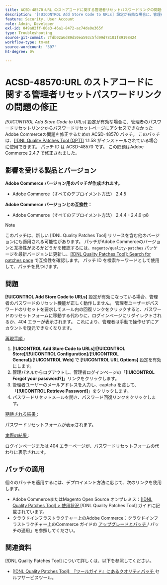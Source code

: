 ```yaml
---
title: ACSD-48570:URL のストアコードに関する管理者リセットパスワードリンクの問題の修正
description: '[!UICONTROL Add Store Code to URLs] 設定が有効な場合に、管理者によるパスワードのリセットリンクからパスワードのリセットページにアクセスできなかったAdobe Commerceの問題を修正するために、ACSD-48570 パッチを適用してください。'
feature: Security, User Account
role: Admin, Developer
exl-id: 049a82ff-80e3-46a1-8472-ac74de0e365f
type: Troubleshooting
source-git-commit: 7fdb02a6d89d50ea593c5fd99d78101f89198424
workflow-type: tm+mt
source-wordcount: '397'
ht-degree: 0%

---
```


# ACSD-48570:URL のストアコードに関する管理者リセットパスワードリンクの問題の修正

*[!UICONTROL Add Store Code to URLs]* 設定が有効な場合に、管理者のパスワードリセットリンクからパスワードリセットページにアクセスできなかったAdobe Commerceの問題を修正するための ACSD-48570 パッチ。 このパッチは、[[!DNL Quality Patches Tool (QPT)]](/help/tools/quality-patches-tool/quality-patches-tool-to-self-serve-quality-patches.md) 1.1.58 がインストールされている場合に使用できます。 パッチ ID は ACSD-48570 です。 この問題はAdobe Commerce 2.4.7 で修正されました。

## 影響を受ける製品とバージョン

**Adobe Commerce バージョン用のパッチが作成されます。**

* Adobe Commerce（すべてのデプロイメント方法） 2.4.5

**Adobe Commerce バージョンとの互換性：**

* Adobe Commerce（すべてのデプロイメント方法） 2.4.4 - 2.4.6-p8

>[!NOTE]
>
>このパッチは、新しい [!DNL Quality Patches Tool] リリースを含む他のバージョンにも適用される可能性があります。 パッチがAdobe Commerceのバージョンと互換性があるかどうかを確認するには、`magento/quality-patches` パッケージを最新バージョンに更新し、[[!DNL Quality Patches Tool]: Search for patches page](https://experienceleague.adobe.com/tools/commerce-quality-patches/index.html) で互換性を確認します。 パッチ ID を検索キーワードとして使用して、パッチを見つけます。

## 問題

**[!UICONTROL Add Store Code to URLs]** 設定が有効になっている場合、管理者のパスワードのリセット機能が正しく動作しません。
管理者ユーザーがパスワードのリセットを要求してメール内の回復リンクをクリックすると、パスワードのリセットフォームに移動する代わりに、ログインページにリダイレクトされるか、404 エラーが表示されます。 これにより、管理者は手動で操作せずにアカウントを復元できなくなります。

<u> 再現手順 </u>:

1. **[!UICONTROL Add Store Code to URLs]**/**[!UICONTROL Store]**/**[!UICONTROL Configuration]**/**[!UICONTROL General]**/**[!UICONTROL Web]** で **[!UICONTROL URL Options]** 設定を有効にします。
1. 管理パネルからログアウトし、管理者ログインページの「**[!UICONTROL Forgot your password?]**」リンクをクリックします。
1. 管理者ユーザーのメールアドレスを入力し、captcha を渡して、「**[!UICONTROL Retrieve Password]**」をクリックします。
1. パスワードリセットメールを開き、パスワード回復リンクをクリックします。

<u> 期待される結果 </u>:

パスワードリセットフォームが表示されます。

<u> 実際の結果 </u>:

ログインページまたは 404 エラーページが、パスワードリセットフォームの代わりに表示されます。

## パッチの適用

個々のパッチを適用するには、デプロイメント方法に応じて、次のリンクを使用します。

* Adobe CommerceまたはMagento Open Source オンプレミス：[[!DNL Quality Patches Tool] > 使用状況 ](/help/tools/quality-patches-tool/usage.md) [!DNL Quality Patches Tool] ガイドに記載されています。
* クラウドインフラストラクチャー上のAdobe Commerce：クラウドインフラストラクチャー上のCommerce ガイドの [ アップグレードとパッチ ](https://experienceleague.adobe.com/docs/commerce-cloud-service/user-guide/develop/upgrade/apply-patches.html)/ パッチの適用」を参照してください。

## 関連資料

[!DNL Quality Patches Tool] について詳しくは、以下を参照してください。

* [[!DNL Quality Patches Tool]: 『ツールガイド』にあるクオリティパッチ ](/help/tools/quality-patches-tool/quality-patches-tool-to-self-serve-quality-patches.md) セルフサービスツール。
